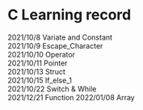 # C Learning record

2021/10/8 Variate and Constant  
2021/10/9 Escape_Character  
2021/10/10 Operator  
2021/10/11 Pointer  
2021/10/13 Struct  
2021/10/15 If_else_1  
2021/10/22 Switch & While  
2021/12/21 Function
2022/01/08 Array
